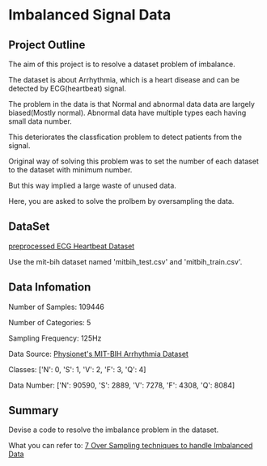 # Imbalanced Signal Data

## Project Outline
The aim of this project is to resolve a dataset problem of imbalance.

The dataset is about Arrhythmia, which is a heart disease and can be detected by ECG(heartbeat) signal.

The problem in the data is that Normal and abnormal data data are largely biased(Mostly normal). Abnormal data have multiple types each having small data number.

This deteriorates the classfication problem to detect patients from the signal.

Original way of solving this problem was to set the number of each dataset to the dataset with minimum number.

But this way implied a large waste of unused data.

Here, you are asked to solve the prolbem by oversampling the data.


## DataSet
[preprocessed ECG Heartbeat Dataset](https://www.kaggle.com/shayanfazeli/heartbeat)

Use the mit-bih dataset named 'mitbih_test.csv' and 'mitbih_train.csv'.


## Data Infomation

Number of Samples: 109446

Number of Categories: 5

Sampling Frequency: 125Hz

Data Source: [Physionet's MIT-BIH Arrhythmia Dataset](https://www.physionet.org/content/mitdb/1.0.0/)

Classes: ['N': 0, 'S': 1, 'V': 2, 'F': 3, 'Q': 4]

Data Number: ['N': 90590, 'S': 2889, 'V': 7278, 'F': 4308, 'Q': 8084]




## Summary

Devise a code to resolve the imbalance problem in the dataset.





What you can refer to: [7 Over Sampling techniques to handle Imbalanced Data](https://towardsdatascience.com/7-over-sampling-techniques-to-handle-imbalanced-data-ec51c8db349f?gi=8670a501d3c3)
